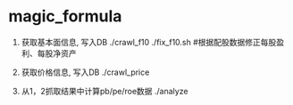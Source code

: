 # magic_formula
1. 获取基本面信息, 写入DB
./crawl_f10
./fix_f10.sh #根据配股数据修正每股盈利、每股净资产

2. 获取价格信息, 写入DB
./crawl_price

3. 从1，2抓取结果中计算pb/pe/roe数据
./analyze


